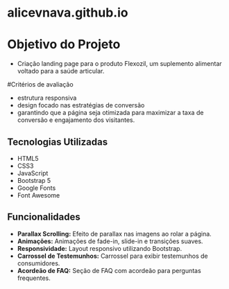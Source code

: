 # alicevnava.github.io
# Objetivo do Projeto
- Criação landing page para o produto Flexozil, um suplemento alimentar voltado para a saúde articular.
  
#Critérios de avaliação
- estrutura responsiva
- design focado nas estratégias de conversão
- garantindo que a página seja otimizada para maximizar a taxa de conversão e engajamento dos visitantes.
  
## Tecnologias Utilizadas

- HTML5
- CSS3
- JavaScript
- Bootstrap 5
- Google Fonts
- Font Awesome

## Funcionalidades

- **Parallax Scrolling:** Efeito de parallax nas imagens ao rolar a página.
- **Animações:** Animações de fade-in, slide-in e transições suaves.
- **Responsividade:** Layout responsivo utilizando Bootstrap.
- **Carrossel de Testemunhos:** Carrossel para exibir testemunhos de consumidores.
- **Acordeão de FAQ:** Seção de FAQ com acordeão para perguntas frequentes.
